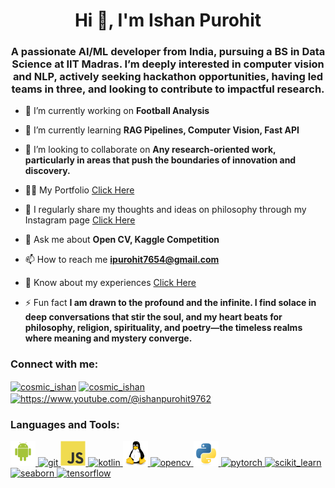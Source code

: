 <h1 align="center">Hi 👋, I'm Ishan Purohit</h1>
<h3 align="center">A passionate AI/ML developer from India, pursuing a BS in Data Science at IIT Madras. I’m deeply interested in computer vision and NLP, actively seeking hackathon opportunities, having led teams in three, and looking to contribute to impactful research.</h3>

- 🔭 I’m currently working on **Football Analysis**

- 🌱 I’m currently learning **RAG Pipelines, Computer Vision, Fast API**

- 👯 I’m looking to collaborate on **Any research-oriented work, particularly in areas that push the boundaries of innovation and discovery.**

- 👨‍💻 My Portfolio [Click Here](https://cosmicishan.github.io/ishanpurohit.github.io/)

- 📝 I regularly share my thoughts and ideas on philosophy through my Instagram page [Click Here](https://www.instagram.com/cosmic_ishan/)

- 💬 Ask me about **Open CV, Kaggle Competition**

- 📫 How to reach me **ipurohit7654@gmail.com**

- 📄 Know about my experiences [Click Here](https://drive.google.com/file/d/1dPN6wj9UNAk05kdQS4C5c8m6PNzwuyYh/view?usp=drive_link)

- ⚡ Fun fact **I am drawn to the profound and the infinite. I find solace in deep conversations that stir the soul, and my heart beats for philosophy, religion, spirituality, and poetry—the timeless realms where meaning and mystery converge.**

<h3 align="left">Connect with me:</h3>
<p align="left">
<a href="https://twitter.com/cosmic_ishan" target="blank"><img align="center" src="https://raw.githubusercontent.com/rahuldkjain/github-profile-readme-generator/master/src/images/icons/Social/twitter.svg" alt="cosmic_ishan" height="30" width="40" /></a>
<a href="https://instagram.com/cosmic_ishan" target="blank"><img align="center" src="https://raw.githubusercontent.com/rahuldkjain/github-profile-readme-generator/master/src/images/icons/Social/instagram.svg" alt="cosmic_ishan" height="30" width="40" /></a>
<a href="https://www.youtube.com/c/https://www.youtube.com/@ishanpurohit9762" target="blank"><img align="center" src="https://raw.githubusercontent.com/rahuldkjain/github-profile-readme-generator/master/src/images/icons/Social/youtube.svg" alt="https://www.youtube.com/@ishanpurohit9762" height="30" width="40" /></a>
</p>

<h3 align="left">Languages and Tools:</h3>
<p align="left"> <a href="https://developer.android.com" target="_blank" rel="noreferrer"> <img src="https://raw.githubusercontent.com/devicons/devicon/master/icons/android/android-original-wordmark.svg" alt="android" width="40" height="40"/> </a> <a href="https://git-scm.com/" target="_blank" rel="noreferrer"> <img src="https://www.vectorlogo.zone/logos/git-scm/git-scm-icon.svg" alt="git" width="40" height="40"/> </a> <a href="https://developer.mozilla.org/en-US/docs/Web/JavaScript" target="_blank" rel="noreferrer"> <img src="https://raw.githubusercontent.com/devicons/devicon/master/icons/javascript/javascript-original.svg" alt="javascript" width="40" height="40"/> </a> <a href="https://kotlinlang.org" target="_blank" rel="noreferrer"> <img src="https://www.vectorlogo.zone/logos/kotlinlang/kotlinlang-icon.svg" alt="kotlin" width="40" height="40"/> </a> <a href="https://www.linux.org/" target="_blank" rel="noreferrer"> <img src="https://raw.githubusercontent.com/devicons/devicon/master/icons/linux/linux-original.svg" alt="linux" width="40" height="40"/> </a> <a href="https://opencv.org/" target="_blank" rel="noreferrer"> <img src="https://www.vectorlogo.zone/logos/opencv/opencv-icon.svg" alt="opencv" width="40" height="40"/> </a> <a href="https://www.python.org" target="_blank" rel="noreferrer"> <img src="https://raw.githubusercontent.com/devicons/devicon/master/icons/python/python-original.svg" alt="python" width="40" height="40"/> </a> <a href="https://pytorch.org/" target="_blank" rel="noreferrer"> <img src="https://www.vectorlogo.zone/logos/pytorch/pytorch-icon.svg" alt="pytorch" width="40" height="40"/> </a> <a href="https://scikit-learn.org/" target="_blank" rel="noreferrer"> <img src="https://upload.wikimedia.org/wikipedia/commons/0/05/Scikit_learn_logo_small.svg" alt="scikit_learn" width="40" height="40"/> </a> <a href="https://seaborn.pydata.org/" target="_blank" rel="noreferrer"> <img src="https://seaborn.pydata.org/_images/logo-mark-lightbg.svg" alt="seaborn" width="40" height="40"/> </a> <a href="https://www.tensorflow.org" target="_blank" rel="noreferrer"> <img src="https://www.vectorlogo.zone/logos/tensorflow/tensorflow-icon.svg" alt="tensorflow" width="40" height="40"/> </a> </p>




<!--
**cosmicishan/cosmicishan** is a ✨ _special_ ✨ repository because its `README.md` (this file) appears on your GitHub profile.

Here are some ideas to get you started:

- 🔭 I’m currently working on ...
- 🌱 I’m currently learning ...
- 👯 I’m looking to collaborate on ...
- 🤔 I’m looking for help with ...
- 💬 Ask me about ...
- 📫 How to reach me: ...
- 😄 Pronouns: ...
- ⚡ Fun fact: ...
-->
